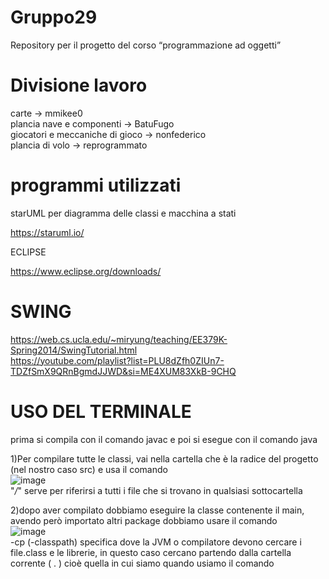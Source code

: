 # Gruppo29
Repository per il progetto del corso “programmazione ad oggetti”


# Divisione lavoro

carte -> mmikee0  
plancia nave e componenti -> BatuFugo  
giocatori e meccaniche di gioco -> nonfederico  
plancia di volo -> reprogrammato  


# programmi utilizzati

starUML per diagramma delle classi e macchina a stati  

https://staruml.io/  

ECLIPSE  

https://www.eclipse.org/downloads/


# SWING  
https://web.cs.ucla.edu/~miryung/teaching/EE379K-Spring2014/SwingTutorial.html  
https://youtube.com/playlist?list=PLU8dZfh0ZIUn7-TDZfSmX9QRnBgmdJJWD&si=ME4XUM83XkB-9CHQ  

# USO DEL TERMINALE

prima si compila con il comando javac e poi si esegue con il comando java  

1)Per compilare tutte le classi, vai nella cartella che è la radice del progetto (nel nostro caso src) e usa il comando  
	![image](https://github.com/user-attachments/assets/61924dc1-c66a-4eba-be45-23bcee4b88b9)  
"*/*" serve per riferirsi a tutti i file che si trovano in qualsiasi sottocartella  

2)dopo aver compilato dobbiamo eseguire la classe contenente il main, avendo però importato altri package dobbiamo usare il comando  
	![image](https://github.com/user-attachments/assets/7ce5000c-c62a-4ddd-9917-cfa8eae124f7)  
-cp (-classpath) specifica dove la JVM o compilatore devono cercare i file.class e le librerie, in questo caso cercano partendo dalla cartella corrente ( . ) cioè quella in cui siamo quando usiamo il comando  
